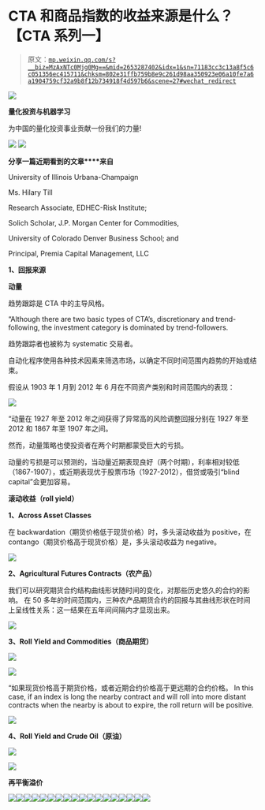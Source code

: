 # CTA 和商品指数的收益来源是什么？【CTA 系列一】

> 原文：[`mp.weixin.qq.com/s?__biz=MzAxNTc0Mjg0Mg==&mid=2653287402&idx=1&sn=71183cc3c13a8f5c6c051356ec415711&chksm=802e31ffb759b8e9c261d98aa350923e06a10fe7a6a1904759cf32a9b8f12b734918f4d597b6&scene=27#wechat_redirect`](http://mp.weixin.qq.com/s?__biz=MzAxNTc0Mjg0Mg==&mid=2653287402&idx=1&sn=71183cc3c13a8f5c6c051356ec415711&chksm=802e31ffb759b8e9c261d98aa350923e06a10fe7a6a1904759cf32a9b8f12b734918f4d597b6&scene=27#wechat_redirect)

![](img/0c3ddf05156b60d71602451bec763375.png)

**量化投资与机器学习**

为中国的量化投资事业贡献一份我们的力量!

![](img/a8465e65bf54c375c9f3fba202bb9d86.png) ![](img/70f852b412b4ec40489fcd4c5d400e14.png)

**分享一篇近期看到的文章****来自**

University of Illinois Urbana-Champaign

Ms. Hilary Till

Research Associate, EDHEC-Risk Institute;

Solich Scholar, J.P. Morgan Center for Commodities,

University of Colorado Denver Business School; and

Principal, Premia Capital Management, LLC

**1、回报来源**

**动量**

趋势跟踪是 CTA 中的主导风格。

“Although there are two basic types of CTA’s, discretionary and trend-following, the investment category is dominated by trend-followers. 

趋势跟踪者也被称为 systematic 交易者。 

自动化程序使用各种技术因素来筛选市场，以确定不同时间范围内趋势的开始或结束。

假设从 1903 年 1 月到 2012 年 6 月在不同资产类别和时间范围内的表现：

![](img/6cd93d61cf89f0fb3b1cb7b908d0d141.png)

“动量在 1927 年至 2012 年之间获得了异常高的风险调整回报分别在 1927 年至 2012 和 1867 年至 1907 年之间。

然而，动量策略也使投资者在两个时期都蒙受巨大的亏损。

动量的亏损是可以预测的，当动量近期表现良好（两个时期），利率相对较低（1867-1907），或近期表现优于股票市场（1927-2012），借贷或吸引“blind capital”会更加容易。

**滚动收益（roll yield）**

**1、Across Asset Classes**

在 backwardation（期货价格低于现货价格）时，多头滚动收益为 positive，在 contango（期货价格高于现货价格）是，多头滚动收益为 negative。

![](img/765855edb4c4a0d64b74eac2e52e66ed.png)

**2、Agricultural Futures Contracts（农产品）**

我们可以研究期货合约结构曲线形状随时间的变化，对那些历史悠久的合约的影响。 在 50 多年的时间范围内，三种农产品期货合约的回报与其曲线形状在时间上呈线性关系：这一结果在五年间间隔内才显现出来。

![](img/92c2c08f703f4b112fd9ff5b05e1f2d0.png)

**3、Roll Yield and Commodities（商品期货）**

![](img/a13b3efb3212701c08aba8efe125f1b0.png)

![](img/d4d44d4e86c5ea0ec4420d0a6a6e09a7.png)

“如果现货价格高于期货价格，或者近期合约价格高于更远期的合约价格。 In this case, if an index is long the nearby contract and will roll into more distant contracts when the nearby is about to expire, the roll return will be positive.

![](img/510c588a07742e1f049baf2b44e230e6.png)

**4、Roll Yield and Crude Oil（原油）**

![](img/8e48d9430e5226db909136ab1efc7657.png)

![](img/1328a6e267a8ea2cca4c9381af2dfbc9.png)

**再平衡溢价**

![](img/302a254a369570e9318eaa9b60e09d7c.png)![](img/de0bf7fc3880b3b24ae81cebf4194795.png)![](img/47843e91aad99fb083bdf9b2d901fa23.png)![](img/fcf8d06bc569d9af2704c8735f42f238.png)![](img/d5b2db5be61701b187ea146a03f1a665.png)![](img/125cd1576eee92776802ddbcf520187f.png)![](img/b012ab875bbcc71db772274029525d16.png)![](img/c58dab88c5ece1aec99dc4bd783dd33e.png)![](img/a7bce1179fdf965034be7b3b00fdd966.png)![](img/a4ef42b67401b827e76555a19b86b4b9.png)![](img/732bb57a804c103759b60d1707cb2806.png)![](img/36ffd824aa191171668dccd841d6c247.png)![](img/13fb8d5f8b63a939faba85f2f0f3a7fd.png)![](img/c19c1402493480320b7a47672fb839d4.png)![](img/0cedfb5093abfab609de741aff5101ce.png)![](img/c407017ffb5b8cf2e3f1cf97236adb59.png)![](img/552a5e88bcdf515e0590eb5237b9d4e1.png)![](img/071a42567afefa37c00ebf264a329457.png)